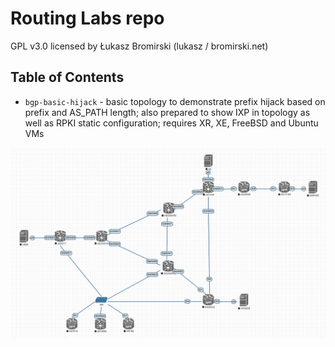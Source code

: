 # Routing Labs repo
GPL v3.0 licensed by Łukasz Bromirski (lukasz / bromirski.net)

## Table of Contents

* `bgp-basic-hijack` - basic topology to demonstrate prefix hijack based on prefix and AS_PATH length; also prepared to show IXP in topology as well as RPKI static configuration; requires XR, XE, FreeBSD and Ubuntu VMs

![BGP Basic Hijack topology](https://github.com/lukasz-bromirski/routing-labs/blob/main/bgp-basic-hijack/bgp-basic-prefix-hijack.jpg?raw=true "BGP Basic Hijack topology")
